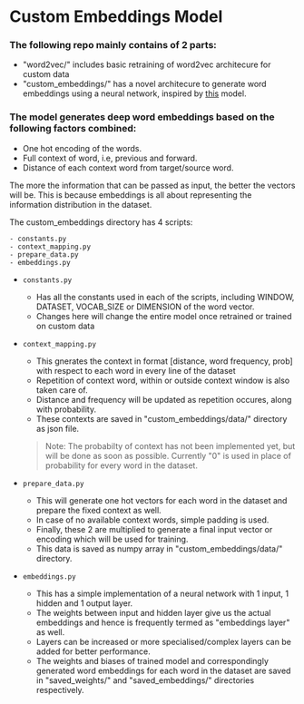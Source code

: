 # Custom Embeddings Model
### The following repo mainly contains of 2 parts:
- "word2vec/" includes basic retraining of word2vec architecure for custom data 
- "custom_embeddings/" has a novel architecure to generate word embeddings using a neural network, inspired by [this](https://github.com/callforpapers-source/inter-word-embedding) model.
### The model generates deep word embeddings based on the following factors combined:
- One hot encoding of the words.
- Full context of word, i.e, previous and forward.
- Distance of each context word from target/source word.

The more the information that can be passed as input, the better the vectors will be. This is because embeddings is all about representing the information distribution in the dataset.

The custom_embeddings directory has 4 scripts:
``` 
- constants.py
- context_mapping.py
- prepare_data.py
- embeddings.py 
```

- ` constants.py ` 
    - Has all the constants used in each of the scripts, including WINDOW, DATASET, VOCAB_SIZE or DIMENSION of the word vector.
    - Changes here will change the entire model once retrained or trained on custom data

- `context_mapping.py `
    - This gnerates the context in format [distance, word frequency, prob] with respect to each word in every line of the dataset
    - Repetition of context word, within or outside context window is also taken care of.
    - Distance and frequency will be updated as repetition occures, along with probability.
    - These contexts are saved in "custom_embeddings/data/" directory as json file.

    > Note: The probabilty of context has not been implemented yet, but will be done as soon as possible. Currently  "0" is used in place of probability for every word in the dataset. 

- `prepare_data.py`
    - This will generate one hot vectors for each word in the dataset and prepare the fixed context as well.
    - In case of no available context words, simple padding is used.
    - Finally, these 2 are multiplied to generate a final input vector or encoding which will be used for training.
    - This data is saved as numpy array in "custom_embeddings/data/" directory.

- `embeddings.py`
    - This has a simple implementation of a neural network with 1 input, 1 hidden and 1 output layer.
    - The weights between input and hidden layer give us the actual embeddings and hence is frequently termed as "embeddings layer" as well.
    - Layers can be increased or more specialised/complex layers can be added for better performance. 
    - The weights and biases of trained model and correspondingly generated word embeddings for each word in the dataset are saved in "saved_weights/" and "saved_embeddings/" directories respectively. 



 